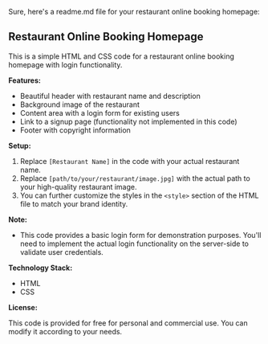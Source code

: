 Sure, here's a readme.md file for your restaurant online booking homepage:

## Restaurant Online Booking Homepage

This is a simple HTML and CSS code for a restaurant online booking homepage with login functionality.

**Features:**

* Beautiful header with restaurant name and description
* Background image of the restaurant
* Content area with a login form for existing users
* Link to a signup page (functionality not implemented in this code)
* Footer with copyright information

**Setup:**

1. Replace `[Restaurant Name]` in the code with your actual restaurant name.
2. Replace `[path/to/your/restaurant/image.jpg]` with the actual path to your high-quality restaurant image.
3. You can further customize the styles in the `<style>` section of the HTML file to match your brand identity.

**Note:**

* This code provides a basic login form for demonstration purposes. You'll need to implement the actual login functionality on the server-side to validate user credentials.

**Technology Stack:**

* HTML
* CSS

**License:**

This code is provided for free for personal and commercial use. You can modify it according to your needs.
